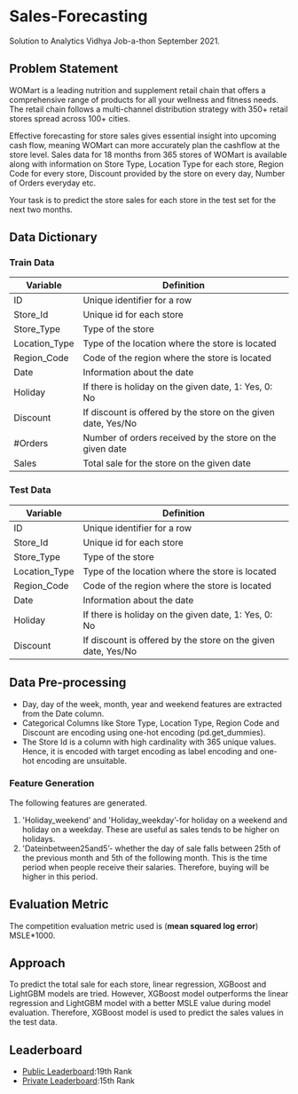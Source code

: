 # Sales-Forecasting
Solution to Analytics Vidhya Job-a-thon September 2021. 

## Problem Statement
WOMart is a leading nutrition and supplement retail chain that offers a comprehensive range of products for all your wellness and fitness needs. The retail chain follows a multi-channel distribution strategy with 350+ retail stores spread across 100+ cities.

Effective forecasting for store sales gives essential insight into upcoming cash flow, meaning WOMart can more accurately plan the cashflow at the store level. Sales data for 18 months from 365 stores of WOMart is available along with information on Store Type, Location Type for each store, Region Code for every store, Discount provided by the store on every day, Number of Orders everyday etc.

Your task is to predict the store sales for each store in the test set for the next two months.

## Data Dictionary

### Train Data
Variable | Definition
--- | ---
ID | Unique identifier for a row
Store_Id | Unique id for each store
Store_Type | Type of the store  
Location_Type | Type of the location where the store is located
Region_Code | Code of the region where the store is located
Date | Information about the date
Holiday | If there is holiday on the given date, 1: Yes, 0: No
Discount | If discount is offered by the store on the given date, Yes/No
#Orders | Number of orders received by the store on the given date
Sales| Total sale for the store on the given date

### Test Data
Variable | Definition
--- | ---
ID | Unique identifier for a row
Store_Id | Unique id for each store
Store_Type | Type of the store  
Location_Type | Type of the location where the store is located
Region_Code | Code of the region where the store is located
Date | Information about the date
Holiday | If there is holiday on the given date, 1: Yes, 0: No
Discount | If discount is offered by the store on the given date, Yes/No

## Data Pre-processing
- Day, day of the week, month, year and weekend features are extracted from the Date column. 
- Categorical Columns like Store Type, Location Type, Region Code and Discount are encoding using one-hot encoding (pd.get_dummies). 
- The Store Id is a column with high cardinality with 365 unique values. Hence, it is encoded with target encoding as label encoding and one-hot encoding are unsuitable. 

### Feature Generation
The following features are generated.
1. 'Holiday_weekend’ and 'Holiday_weekday’-for holiday on a weekend and holiday on a weekday. These are useful as sales tends to be higher on holidays. 
2. 'Dateinbetween25and5’- whether the day of sale falls between 25th of the previous month and 5th of the following month. This is the time period when people receive their salaries. Therefore, buying will be higher in this period. 


## Evaluation Metric
The competition evaluation metric used is (**mean squared log error**) MSLE*1000. 

## Approach
To predict the total sale for each store, linear regression, XGBoost and LightGBM models are tried. However, XGBoost model outperforms the linear regression and LightGBM model with a better MSLE value during model evaluation. Therefore, XGBoost model is used to predict the sales values in the test data. 

## Leaderboard
- [Public Leaderboard](https://datahack.analyticsvidhya.com/contest/job-a-thon-september-2021/#LeaderBoard):19th Rank
- [Private Leaderboard](https://datahack.analyticsvidhya.com/contest/job-a-thon-september-2021/#LeaderBoard):15th Rank

